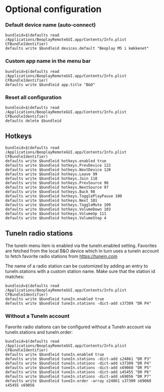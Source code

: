 # Optional configuration

### Default device name (auto-connect)
```
bundleid=$(defaults read /Applications/BeoplayRemoteGUI.app/Contents/Info.plist CFBundleIdentifier)
defaults write $bundleid devices.default "Beoplay M5 i køkkenet"
```

### Custom app name in the menu bar
```
bundleid=$(defaults read /Applications/BeoplayRemoteGUI.app/Contents/Info.plist CFBundleIdentifier)
defaults write $bundleid app.title "B&O"
```

### Reset all configuration
```
bundleid=$(defaults read /Applications/BeoplayRemoteGUI.app/Contents/Info.plist CFBundleIdentifier)
defaults delete $bundleid
```


## Hotkeys
```
bundleid=$(defaults read /Applications/BeoplayRemoteGUI.app/Contents/Info.plist CFBundleIdentifier)
defaults write $bundleid hotkeys.enabled true
defaults write $bundleid hotkeys.PrevDevice 122
defaults write $bundleid hotkeys.NextDevice 120
defaults write $bundleid hotkeys.Leave 99
defaults write $bundleid hotkeys.Join 118
defaults write $bundleid hotkeys.PrevSource 96
defaults write $bundleid hotkeys.NextSource 97
defaults write $bundleid hotkeys.Back 98
defaults write $bundleid hotkeys.TogglePlayPause 100
defaults write $bundleid hotkeys.Next 101
defaults write $bundleid hotkeys.ToggleMute 109
defaults write $bundleid hotkeys.VolumeDown 103
defaults write $bundleid hotkeys.VolumeUp 111
defaults write $bundleid hotkeys.VolumeStep 4
```

## TuneIn radio stations

The tuneIn menu item is enabled via the tuneIn.enabled setting. Favorites are fetched from the local B&O device which in turn uses a tuneIn account to fetch favorite radio stations from https://tunein.com

The name of a radio station can be customized by adding an entry to tuneIn.stations with a custom station name. Make sure that the station id matches:


```
bundleid=$(defaults read /Applications/BeoplayRemoteGUI.app/Contents/Info.plist CFBundleIdentifier)
defaults write $bundleid tuneIn.enabled true
defaults write $bundleid tuneIn.stations -dict-add s37309 "DR P4"
```

### Without a TuneIn account

Favorite radio stations can be configured without a TuneIn account via tuneIn.stations and tuneIn.order:


```
bundleid=$(defaults read /Applications/BeoplayRemoteGUI.app/Contents/Info.plist CFBundleIdentifier)
defaults write $bundleid tuneIn.enabled true
defaults write $bundleid tuneIn.stations -dict-add s24861 "DR P3"
defaults write $bundleid tuneIn.stations -dict-add s37309 "DR P4"
defaults write $bundleid tuneIn.stations -dict-add s69060 "DR P5"
defaults write $bundleid tuneIn.stations -dict-add s45455 "DR P6"
defaults write $bundleid tuneIn.stations -dict-add s69056 "DR P7"
defaults write $bundleid tuneIn.order -array s24861 s37309 s69060 s45455 s69056
```

